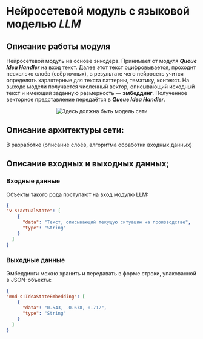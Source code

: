 # **Нейросетевой модуль с языковой моделью *LLM***
## Описание работы модуля

Нейросетевой модуль на основе энкодера. Принимает от модуля ***Queue Idea Handler*** на вход текст. Далее этот текст оцифровывается, проходит несколько слоёв (свёрточных), в результате чего нейросеть учится определять характерные для текста паттерны, тематику, контекст. На выходе модели получается численный вектор, описывающий исходный текст и имеющий заданную размерность — **эмбеддинг**. Полученное векторное представление передаётся в ***Queue Idea Handler***.

<p align="center">
  <img  src="" alt='Здесь должна быть модель сети'>
</p>

## Описание архитектуры сети:

В разработке (описание слоёв, алгоритма обработки входных данных)

## Описание входных и выходных данных;

### Входные данные

Объекты такого рода поступают на вход модулю LLM:
```json
{
"v-s:actualState": [
    {
      "data": "Текст, описывающий текущую ситуацию на производстве",
      "type": "String"
    }
  ]
}
```

### Выходные данные
Эмбеддинги можно хранить и передавать в форме строки, упакованной в JSON-объекты:
```json
{
"mnd-s:IdeaStateEmbedding": [
    {
      "data": "0.543, -0.678, 0.712",
      "type": "String"
    }
  ]
}
```

